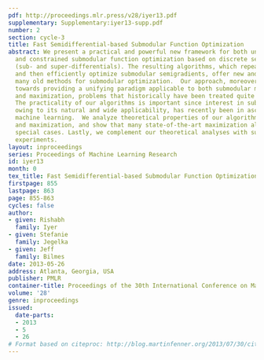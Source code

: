 ```yaml
---
pdf: http://proceedings.mlr.press/v28/iyer13.pdf
supplementary: Supplementary:iyer13-supp.pdf
number: 2
section: cycle-3
title: Fast Semidifferential-based Submodular Function Optimization
abstract: We present a practical and powerful new framework for both unconstrained
  and constrained submodular function optimization based on discrete semidifferentials
  (sub- and super-differentials). The resulting algorithms, which repeatedly compute
  and then efficiently optimize submodular semigradients, offer new and generalize
  many old methods for submodular optimization.  Our approach, moreover, takes steps
  towards providing a unifying paradigm applicable to both submodular minimization
  and maximization, problems that historically have been treated quite distinctly.
  The practicality of our algorithms is important since interest in submodularity,
  owing to its natural and wide applicability, has recently been in ascendance within
  machine learning.  We analyze theoretical properties of our algorithms for minimization
  and maximization, and show that many state-of-the-art maximization algorithms are
  special cases. Lastly, we complement our theoretical analyses with supporting empirical
  experiments.
layout: inproceedings
series: Proceedings of Machine Learning Research
id: iyer13
month: 0
tex_title: Fast Semidifferential-based Submodular Function Optimization
firstpage: 855
lastpage: 863
page: 855-863
cycles: false
author:
- given: Rishabh
  family: Iyer
- given: Stefanie
  family: Jegelka
- given: Jeff
  family: Bilmes
date: 2013-05-26
address: Atlanta, Georgia, USA
publisher: PMLR
container-title: Proceedings of the 30th International Conference on Machine Learning
volume: '28'
genre: inproceedings
issued:
  date-parts:
  - 2013
  - 5
  - 26
# Format based on citeproc: http://blog.martinfenner.org/2013/07/30/citeproc-yaml-for-bibliographies/
---
```

